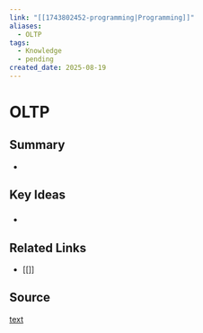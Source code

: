 ```yaml
---
link: "[[1743802452-programming|Programming]]"
aliases:
  - OLTP
tags:
  - Knowledge
  - pending
created_date: 2025-08-19
---
```

# OLTP
## Summary
- 
## Key Ideas
### 
- 
## Related Links
- [[]]
## Source
[text]()
